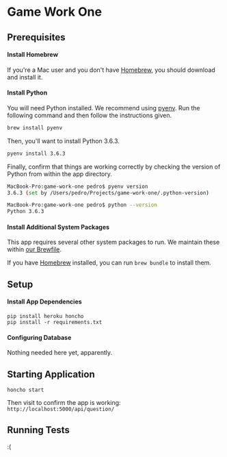 # Game Work One

## Prerequisites

#### Install Homebrew

If you're a Mac user and you don't have [Homebrew](https://brew.sh/), you should download and install it.

#### Install Python

You will need Python installed. We recommend using [pyenv](https://github.com/pyenv/pyenv). Run the following command and then follow the instructions given.

```bash
brew install pyenv
```

Then, you'll want to install Python 3.6.3.

```bash
pyenv install 3.6.3
```

Finally, confirm that things are working correctly by checking the version of Python from within the app directory.

```bash
MacBook-Pro:game-work-one pedro$ pyenv version
3.6.3 (set by /Users/pedro/Projects/game-work-one/.python-version)

MacBook-Pro:game-work-one pedro$ python --version
Python 3.6.3
```

#### Install Additional System Packages

This app requires several other system packages to run. We maintain these within [our Brewfile](https://github.com/theDrinkMD/game-work-one/blob/master/Brewfile).

If you have [Homebrew](http://brew.sh/) installed, you can run `brew bundle` to install them.

## Setup

#### Install App Dependencies

```shell
pip install heroku honcho
pip install -r requirements.txt
```

#### Configuring Database

Nothing needed here yet, apparently.

## Starting Application

```shell
honcho start
```

Then visit to confirm the app is working:
`http://localhost:5000/api/question/`

## Running Tests

:(
